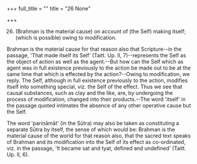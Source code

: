 +++
full_title = ""
title = "26 None"

+++


26. (Brahman is the material cause) on account of (the Self) making itself; (which is possible) owing to modification.

Brahman is the material cause for that reason also that Scripture--in the passage, 'That made itself its Self' (Taitt. Up. II, 7)--represents the Self as the object of action as well as the agent.--But how can the Self which as agent was in full existence previously to the action be made out to be at the same time that which is effected by the action?--Owing to modification, we reply. The Self, although in full existence previously to the action, modifies itself into something special, viz. the Self of the effect. Thus we see that causal substances, such as clay and the like, are, by undergoing the process of modification, changed into their products.--The word 'itself' in the passage quoted intimates the absence of any other operative cause but the Self.

The word 'pariṇāmāt' (in the Sūtra) may also be taken as constituting a separate Sūtra by itself, the sense of which would be: Brahman is the material cause of the world for that reason also, that the sacred text speaks of Brahman and its modification into the Self of its effect as co-ordinated, viz. in the passage, 'It became sat and tyat, defined and undefined' (Taitt. Up. II, 6).

